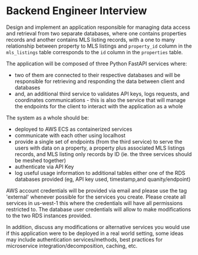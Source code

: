 # Backend Engineer Interview

Design and implement an application responsible for managing data access and retrieval from two separate databases, where one contains properties records and another contains MLS listing records, with a one to many relationship between property to MLS listings and `property_id` column in the `mls_listings` table corresponds to the `id` column in the `properties` table. 

The application will be composed of three Python FastAPI services where: 

- two of them are connected to their respective databases and will be responsible for retrieving and responding the data between client and databases
- and, an additional third service to validates API keys, logs requests, and coordinates communications - this is also the service that will manage the endpoints for the client to interact with the application as a whole

The system as a whole should be:

- deployed to AWS ECS as containerized services
- communicate with each other using localhost
- provide a single set of endpoints (from the third service) to serve the users with data on a property, a property plus associated MLS listings records, and MLS listing only records by ID (ie. the three services should be meshed together)
- authenticate via API Key
- log useful usage information to additional tables either one of the RDS databases provided (eg, API key used, timestamp,and quanity/endpoint)

AWS account credentials will be provided via email and please use the tag 'external' whenever possible for the services you create. Please create all services in us-west-1 this where the credentials will have all permissions restricted to. The database user credentials will allow to make modifications to the two RDS instances provided. 

In addition, discuss any modifications or alternative services you would use if this application were to be deployed in a real world setting, some ideas may include authentication services/methods, best practices for microservice integration/decomposition, caching, etc.
